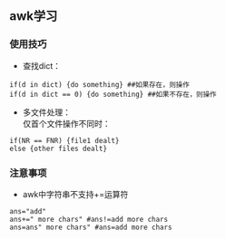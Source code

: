 ## awk学习 ##
### 使用技巧 ###
 + 查找dict：
```
if(d in dict) {do something} ##如果存在，则操作
if(d in dict == 0) {do something} ##如果不存在，则操作
```  
 + 多文件处理：  
仅首个文件操作不同时：
```
if(NR == FNR) {file1 dealt}
else {other files dealt}
```

### 注意事项 ###
- awk中字符串不支持+=运算符
```
ans="add"
ans+=" more chars" #ans!=add more chars
ans=ans" more chars" #ans=add more chars
```
